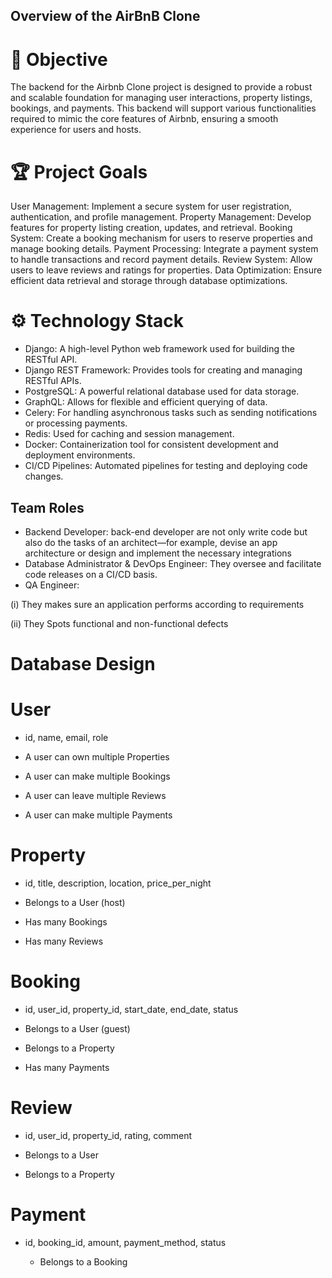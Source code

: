 ## Overview of the AirBnB Clone
# 🚀  Objective
The backend for the Airbnb Clone project is designed to provide a robust and scalable foundation for managing user interactions, property listings, bookings, and payments. This backend will support various functionalities required to mimic the core features of Airbnb, ensuring a smooth experience for users and hosts.

# 🏆  Project Goals
User Management: Implement a secure system for user registration, authentication, and profile management.
Property Management: Develop features for property listing creation, updates, and retrieval.
Booking System: Create a booking mechanism for users to reserve properties and manage booking details.
Payment Processing: Integrate a payment system to handle transactions and record payment details.
Review System: Allow users to leave reviews and ratings for properties.
Data Optimization: Ensure efficient data retrieval and storage through database optimizations.

# ⚙️  Technology Stack
- Django: A high-level Python web framework used for building the RESTful API.
- Django REST Framework: Provides tools for creating and managing RESTful APIs.
- PostgreSQL: A powerful relational database used for data storage.
- GraphQL: Allows for flexible and efficient querying of data.
- Celery: For handling asynchronous tasks such as sending notifications or processing payments.
- Redis: Used for caching and session management.
- Docker: Containerization tool for consistent development and deployment environments.
- CI/CD Pipelines: Automated pipelines for testing and deploying code changes.

## Team Roles
+ Backend Developer: back-end developer are not only write code but also do the tasks of an architect—for example, devise an app architecture or design and implement the necessary integrations
+ Database Administrator & DevOps Engineer: They oversee and facilitate code releases on a CI/CD basis.
+ QA Engineer:
  
(i) They makes sure an application performs according to requirements

(ii) They Spots functional and non-functional defects

# Database Design
# User

- id, name, email, role

- A user can own multiple Properties

- A user can make multiple Bookings

- A user can leave multiple Reviews

- A user can make multiple Payments

# Property

- id, title, description, location, price_per_night

- Belongs to a User (host)

- Has many Bookings

- Has many Reviews

# Booking

- id, user_id, property_id, start_date, end_date, status

- Belongs to a User (guest)

- Belongs to a Property

- Has many Payments

# Review

- id, user_id, property_id, rating, comment

- Belongs to a User

- Belongs to a Property

# Payment

- id, booking_id, amount, payment_method, status

  - Belongs to a Booking
